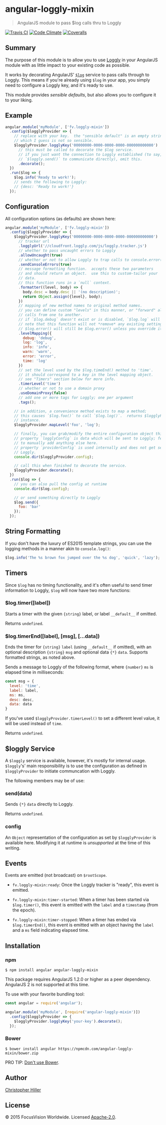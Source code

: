 # angular-loggly-mixin

> AngularJS module to pass $log calls thru to Loggly

[![Travis CI](https://travis-ci.org/decipherinc/angular-loggly-mixin.svg)](https://travis-ci.org/decipherinc/angular-loggly-mixin) [![Code Climate](https://codeclimate.com/github/decipherinc/angular-loggly-mixin/badges/gpa.svg)](https://codeclimate.com/github/decipherinc/angular-loggly-mixin) [![Coveralls](https://coveralls.io/repos/decipherinc/angular-loggly-mixin/badge.svg?branch=master&service=github)](https://coveralls.io/github/decipherinc/angular-loggly-mixin?branch=master)

## Summary

The purpose of this module is to allow you to use [Loggly](https://loggly.com) in your AngularJS module with as little impact to your existing code as possible.

It works by decorating AngularJS' [`$log`](https://code.angularjs.org/1.4.8/docs/api/ng/service/$log) service to pass calls through to Loggly.  This means if you're already using `$log` in your app, you simply need to configure a Loggly key, and it's ready to use.

This module provides *sensible defaults*, but also allows you to configure it to your liking.

## Example

```js
angular.module('myModule', ['fv.loggly-mixin'])
  .config($logglyProvider => {
    // replace with your key.  the "sensible default" is an empty string,
    // which I guess is not so sensible.    
    $logglyProvider.logglyKey('00000000-0000-0000-0000-000000000000')
      // this must be called to decorate the $log service.
      // if you just want the connection to Loggly established (to say, use
      // `$loggly.send()` to communicate directly), omit this.
      .decorate();
  })
  .run($log => {
    $log.info('Ready to work!');
    // sends the following to Loggly:
    // {desc: 'Ready to work!'}
  });
```

## Configuration

All configuration options (as defaults) are shown here:

```js
angular.module('myModule', ['fv.loggly-mixin'])
  .config($logglyProvider => {
    $logglyProvider.logglyKey('00000000-0000-0000-0000-000000000000')
      // tracker url
      .logglyUrl('//cloudfront.loggly.com/js/loggly.tracker.js')
      // whether to pass uncaught errors to Loggly
      .allowUncaught(true)
      // whether or not to allow Loggly to trap calls to console.error()
      .sendConsoleErrors(true)
      // message formatting function.  accepts these two parameters
      // and should return an object.  use this to custom-tailor your
      // data.  
      // this function runs in a `null` context.
      .formatter((level, body) => {
        body.desc = body.desc || '(no description)';
        return Object.assign({level}, body);
      })
      // mapping of new method names to original method names.
      // you can define custom "levels" in this manner, or "forward" all
      // calls from one to another.
      // if `$log.debug` doesn't exist or is disabled, `$log.log` will be used.
      // note that this function will not *remove* any existing settings;
      // $log.error() will still be $log.error() unless you override it.
      .levelMapping({
        debug: 'debug',
        log: 'log',
        info: 'info',
        warn: 'warn',
        error: 'error',
        time: 'log'
      })
      // set the level used by the $log.timeEnd() method to 'time'.
      // it should correspond to a key in the level mapping object.
      // see "Timers" section below for more info.
      .timerLevel('time')
      // whether or not to use a domain proxy
      .useDomainProxy(false)
      // add one or more tags for Loggly; one per argument
      .tags();     

    // in addition, a convenience method exists to map a method;
    // this causes `$log.foo()` to call `$log.log()`.  returns $logglyProvider
    // instance.
    $logglyProvider.mapLevel('foo', 'log');

    // finally, you can grab/modify the entire configuration object this way.
    // property `logglyConfig` is data which will be sent to Loggly; feel free
    // to manually add anything else here.
    // property `providerConfig` is used internally and does not get sent to 
    // Loggly.
    console.dir($logglyProvider.config);

    // call this when finished to decorate the service.
    $logglyProvider.decorate();
  })
  .run($log => {
    // you can also pull the config at runtime
    console.dir($log.config);

    // or send something directly to Loggly
    $log.send({
      foo: 'bar'
    });
  });
```

## String Formatting

If you don't have the luxury of ES2015 template strings, you can use the logging methods in a manner akin to `console.log()`:

```js
$log.info('The %s brown fox jumped over the %s dog', 'quick', 'lazy');
```

## Timers

Since `$log` has no timing functionality, and it's often useful to send timer information to Loggly, `$log` will now have two more functions:

### $log.timer([label])

Starts a timer with the given `{string}` label, or label `__default__` if omitted.

Returns `undefined`.

### $log.timerEnd([label], [msg], [...data])

Ends the timer for `{string}` `label` (using `__default__` if omitted), with an optional description `{string}` `msg` and optional data `{*}` `data`.  Supports formatted strings, as noted above.

Sends a message to Loggly of the following format, where `{number}` `ms` is elapsed time in milliseconds:

```js
const msg = {
  level: 'time',
  label: label,  
  ms: ms,
  desc: desc,
  data: data
}
``` 

If you've used `$logglyProvider.timerLevel()` to set a different level value, it will be used instead of `time`.

Returns `undefined`.

## $loggly Service

A `$loggly` service is available, however, it's mostly for internal usage.  `$loggly`'s' main responsibility is to use the configuration as defined in `$logglyProvider` to initiate communcation with Loggly.

The following members may be of use:

### send(data)

Sends `{*}` `data` directly to Loggly.  

Returns `undefined`.
 
### config

An `Object` representation of the configuration as set by `$logglyProvider` is available here.  Modifying it at runtime is *unsupported* at the time of this writing.

## Events

Events are emitted (not broadcast) on `$rootScope`.

- `fv.loggly-mixin:ready`: Once the Loggly tracker is "ready", this event is emitted.

- `fv.loggly-mixin:timer-started`: When a timer has been started via `$log.timer()`, this event is emitted with the `label` and a `timestamp` (from the epoch).

- `fv.loggly-mixin:timer-stopped`: When a timer has ended via `$log.timerEnd()`, this event is emitted with an object having the `label` and a `ms` field indicating elapsed time.

## Installation

### npm

```shell
$ npm install angular angular-loggly-mixin
```

This package requires AngularJS 1.2.0 or higher as a peer dependency.  AngularJS 2 is not supported at this time.

To use with your favorite bundling tool:

```js
const angular = require('angular');

angular.module('myModule', [require('angular-loggly-mixin')])
  .config($logglyProvider => {
    $logglyProvider.logglyKey('your-key').decorate();  
  });
```

### Bower

```shell
$ bower install angular https://npmcdn.com/angular-loggly-mixin/bower.zip
```

PRO TIP: [Don't use Bower](https://medium.com/@kentcdodds/why-i-don-t-commit-generated-files-to-master-a4d76382564).

## Author

[Christopher Hiller](https://github.com/boneskull)

## License

© 2015 FocusVision Worldwide.  Licensed [Apache-2.0](https://github.com/decipherinc/angular-loggly-mixin/blob/master/LICENSE).
